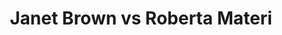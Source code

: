 ---
title: Janet Brown vs Roberta Materi
player1:
  name: Brown, Janet
  percent: 68
  wins: 1
  losses: 0
player2:
  name: Materi, Roberta
  percent: 60
  wins: 0
  losses: 1
games:
- player1:
    team: 'ON'
    position: Third
    percent: 68
    win: 1
    loss: 0
  player2:
    team: SK
    position: Second
    percent: 60
    win: 0
    loss: 1
  event: Hearts
  year: 2001
  draw: Round Robin(17)
  score: ON 11 - SK 2
- player1:
    team: MID
    position: Third
    percent: 70
    win: 1
    loss: 0
  player2:
    team: RID
    position: Second
    percent: 79
    win: 0
    loss: 1
  event: Trials (Women)
  year: 2001
  draw: Round Robin(9)
  score: MID 7 - RID 6
---